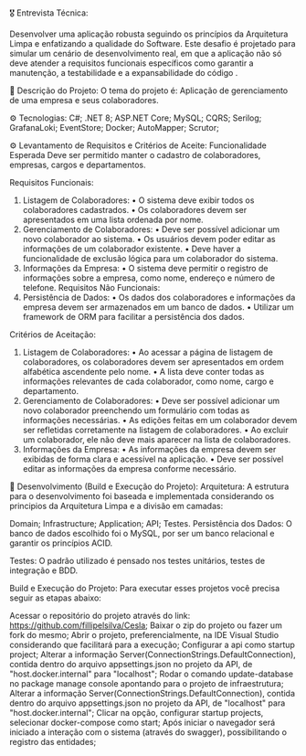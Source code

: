 🎖️ Entrevista Técnica:

Desenvolver uma aplicação robusta seguindo os princípios da Arquitetura Limpa e enfatizando a qualidade do Software. Este desafio é projetado para simular um cenário de desenvolvimento real, em que a aplicação não só deve atender a requisitos funcionais específicos como garantir a manutenção, a testabilidade e a expansabilidade do código .

📱 Descrição do Projeto:
O tema do projeto é: Aplicação de gerenciamento de uma empresa e seus colaboradores.

⚙️ Tecnologias:
C#;
.NET 8;
ASP.NET Core;
MySQL;
CQRS;
Serilog;
GrafanaLoki;
EventStore;
Docker;
AutoMapper;
Scrutor;

⚙️ Levantamento de Requisitos e Critérios de Aceite:
Funcionalidade Esperada
Deve ser permitido manter o cadastro de colaboradores, empresas, cargos e departamentos.

Requisitos Funcionais:
1. Listagem de Colaboradores:
• O sistema deve exibir todos os colaboradores cadastrados.
• Os colaboradores devem ser apresentados em uma lista ordenada por nome.
3. Gerenciamento de Colaboradores:
• Deve ser possível adicionar um novo colaborador ao sistema.
• Os usuários devem poder editar as informações de um colaborador existente.
• Deve haver a funcionalidade de exclusão lógica para um colaborador do sistema.
4. Informações da Empresa:
• O sistema deve permitir o registro de informações sobre a empresa, como nome, endereço e número de telefone.
Requisitos Não Funcionais:
1. Persistência de Dados:
• Os dados dos colaboradores e informações da empresa devem ser armazenados em um banco de dados.
• Utilizar um framework de ORM para facilitar a persistência dos dados.

Critérios de Aceitação:
1. Listagem de Colaboradores:
• Ao acessar a página de listagem de colaboradores, os colaboradores devem ser apresentados em ordem alfabética ascendente pelo nome.
• A lista deve conter todas as informações relevantes de cada colaborador, como nome, cargo e departamento.
2. Gerenciamento de Colaboradores:
• Deve ser possível adicionar um novo colaborador preenchendo um formulário com todas as informações necessárias.
• As edições feitas em um colaborador devem ser refletidas corretamente na listagem de colaboradores.
• Ao excluir um colaborador, ele não deve mais aparecer na lista de colaboradores.
3. Informações da Empresa:
• As informações da empresa devem ser exibidas de forma clara e acessível na aplicação.
• Deve ser possível editar as informações da empresa conforme necessário.

🧪 Desenvolvimento (Build e Execução do Projeto):
Arquitetura:
A estrutura para o desenvolvimento foi baseada e implementada considerando os principios da Arquitetura Limpa e a divisão em camadas:

Domain;
Infrastructure;
Application;
API;
Testes.
Persistência dos Dados:
O banco de dados escolhido foi o MySQL, por ser um banco relacional e garantir os princípios ACID.

Testes:
O padrão utilizado é pensado nos testes unitários, testes de integração e BDD.

Build e Execução do Projeto:
Para executar esses projetos você precisa seguir as etapas abaixo:

Acessar o repositório do projeto através do link: https://github.com/fillipelsilva/Cesla;
Baixar o zip do projeto ou fazer um fork do mesmo;
Abrir o projeto, preferencialmente, na IDE Visual Studio considerando que facilitará para a execução;
Configurar a api como startup project;
Alterar a informação Server(ConnectionStrings.DefaultConnection), contida dentro do arquivo appsettings.json no projeto da API, de "host.docker.internal" para "localhost";
Rodar o comando update-database no package manage console apontando para o projeto de infraestrutura;
Alterar a informação Server(ConnectionStrings.DefaultConnection), contida dentro do arquivo appsettings.json no projeto da API, de "localhost" para "host.docker.internal";
Clicar na opção, configurar startup projects, selecionar docker-compose como start;
Após iniciar o navegador será iniciado a interação com o sistema (através do swagger), possibilitando o registro das entidades;
